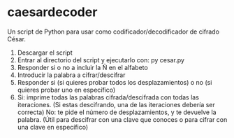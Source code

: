 # caesardecoder
Un script de Python para usar como codificador/decodificador de cifrado César.

1. Descargar el script
2. Entrar al directorio del script y ejecutarlo con:
   py cesar.py
3. Responder si o no a incluir la Ñ en el alfabeto
4. Introducir la palabra a cifrar/descifrar
5. Responder si (si quieres probar todos los desplazamientos) o no (si quieres probar uno en específico)
6. Si: imprime todas las palabras cifrada/descifrada con todas las iteraciones. (Si estas descifrando, una de las iteraciones debería ser correcta)
   No: te pide el número de desplazamientos, y te devuelve la palabra. (Útil para descifrar con una clave que conoces o para cifrar con una clave en específico)
